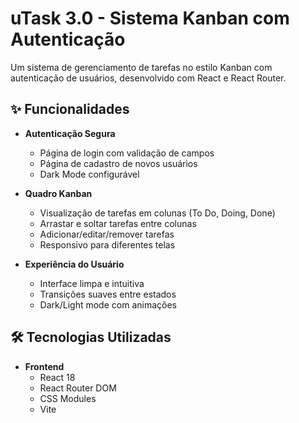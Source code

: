 # uTask 3.0 - Sistema Kanban com Autenticação

Um sistema de gerenciamento de tarefas no estilo Kanban com autenticação de usuários, desenvolvido com React e React Router.

## ✨ Funcionalidades

- **Autenticação Segura**
  - Página de login com validação de campos
  - Página de cadastro de novos usuários
  - Dark Mode configurável

- **Quadro Kanban**
  - Visualização de tarefas em colunas (To Do, Doing, Done)
  - Arrastar e soltar tarefas entre colunas
  - Adicionar/editar/remover tarefas
  - Responsivo para diferentes telas

- **Experiência do Usuário**
  - Interface limpa e intuitiva
  - Transições suaves entre estados
  - Dark/Light mode com animações

## 🛠 Tecnologias Utilizadas

- **Frontend**
  - React 18
  - React Router DOM
  - CSS Modules
  - Vite
